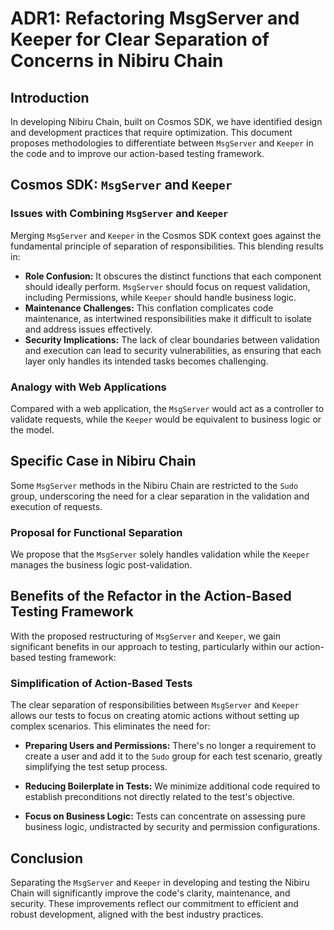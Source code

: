 # ADR1: Refactoring MsgServer and Keeper for Clear Separation of Concerns in Nibiru Chain

## Introduction

In developing Nibiru Chain, built on Cosmos SDK, we have identified design and development practices that require optimization. This document proposes methodologies to differentiate between `MsgServer` and `Keeper` in the code and to improve our action-based testing framework.

## Cosmos SDK: `MsgServer` and `Keeper`

### Issues with Combining `MsgServer` and `Keeper`

Merging `MsgServer` and `Keeper` in the Cosmos SDK context goes against the fundamental principle of separation of responsibilities. This blending results in:

- **Role Confusion:** It obscures the distinct functions that each component should ideally perform. `MsgServer` should focus on request validation, including Permissions, while `Keeper` should handle business logic.
- **Maintenance Challenges:** This conflation complicates code maintenance, as intertwined responsibilities make it difficult to isolate and address issues effectively.
- **Security Implications:** The lack of clear boundaries between validation and execution can lead to security vulnerabilities, as ensuring that each layer only handles its intended tasks becomes challenging.

### Analogy with Web Applications

Compared with a web application, the `MsgServer` would act as a controller to validate requests, while the `Keeper` would be equivalent to business logic or the model.

## Specific Case in Nibiru Chain

Some `MsgServer` methods in the Nibiru Chain are restricted to the `Sudo` group, underscoring the need for a clear separation in the validation and execution of requests.

### Proposal for Functional Separation

We propose that the `MsgServer` solely handles validation while the `Keeper` manages the business logic post-validation.

## Benefits of the Refactor in the Action-Based Testing Framework

With the proposed restructuring of `MsgServer` and `Keeper`, we gain significant benefits in our approach to testing, particularly within our action-based testing framework:

### Simplification of Action-Based Tests

The clear separation of responsibilities between `MsgServer` and `Keeper` allows our tests to focus on creating atomic actions without setting up complex scenarios. This eliminates the need for:

- **Preparing Users and Permissions:** There's no longer a requirement to create a user and add it to the `Sudo` group for each test scenario, greatly simplifying the test setup process.

- **Reducing Boilerplate in Tests:** We minimize additional code required to establish preconditions not directly related to the test's objective.

- **Focus on Business Logic:** Tests can concentrate on assessing pure business logic, undistracted by security and permission configurations.

## Conclusion

Separating the `MsgServer` and `Keeper` in developing and testing the Nibiru Chain will significantly improve the code's clarity, maintenance, and security. These improvements reflect our commitment to efficient and robust development, aligned with the best industry practices.
